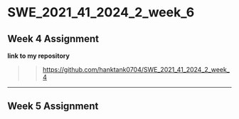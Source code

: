 # SWE_2021_41_2024_2_week_6
## Week 4 Assignment
__link to my repository__
>> https://github.com/hanktank0704/SWE_2021_41_2024_2_week_4
---

## Week 5 Assignment


